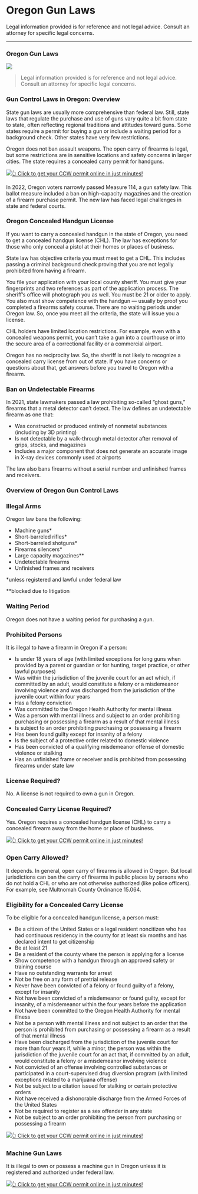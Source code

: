 # Oregon Gun Laws

Legal information provided is for reference and not legal advice. Consult an attorney for specific legal concerns. 

* * *

### Oregon Gun Laws

![](https://cdn-images-1.medium.com/max/1200/1*3MvrcUVFI0QIlc7r_ThyQg.png)

> Legal information provided is for reference and not legal advice. Consult an attorney for specific legal concerns.

### Gun Control Laws in Oregon: Overview

State gun laws are usually more comprehensive than federal law. Still, state laws that regulate the purchase and use of guns vary quite a bit from state to state, often reflecting regional traditions and attitudes toward guns. Some states require a permit for buying a gun or include a waiting period for a background check. Other states have very few restrictions.

Oregon does not ban assault weapons. The open carry of firearms is legal, but some restrictions are in sensitive locations and safety concerns in larger cities. The state requires a concealed carry permit for handguns.

[![](https://cdn-images-1.medium.com/max/1200/1*aCmvRhaa5Xjz4zDZxHzAjg.png)](https://sndn.toserp.ly/ccw)[👆 Click to get your CCW permit online in just minutes!](https://sndn.toserp.ly/ccw)

In 2022, Oregon voters narrowly passed Measure 114, a gun safety law. This ballot measure included a ban on high-capacity magazines and the creation of a firearm purchase permit. The new law has faced legal challenges in state and federal courts.

### Oregon Concealed Handgun License

If you want to carry a concealed handgun in the state of Oregon, you need to get a concealed handgun license (CHL). The law has exceptions for those who only conceal a pistol at their homes or places of business.

State law has objective criteria you must meet to get a CHL. This includes passing a criminal background check proving that you are not legally prohibited from having a firearm.

You file your application with your local county sheriff. You must give your fingerprints and two references as part of the application process. The sheriff’s office will photograph you as well. You must be 21 or older to apply. You also must show competence with the handgun — usually by proof you completed a firearms safety course. There are no waiting periods under Oregon law. So, once you meet all the criteria, the state will issue you a license.

CHL holders have limited location restrictions. For example, even with a concealed weapons permit, you can’t take a gun into a courthouse or into the secure area of a correctional facility or a commercial airport.

Oregon has no reciprocity law. So, the sheriff is not likely to recognize a concealed carry license from out of state. If you have concerns or questions about that, get answers before you travel to Oregon with a firearm.

### Ban on Undetectable Firearms

In 2021, state lawmakers passed a law prohibiting so-called “ghost guns,” firearms that a metal detector can’t detect. The law defines an undetectable firearm as one that:

  * Was constructed or produced entirely of nonmetal substances (including by 3D printing)
  * Is not detectable by a walk-through metal detector after removal of grips, stocks, and magazines
  * Includes a major component that does not generate an accurate image in X-ray devices commonly used at airports



The law also bans firearms without a serial number and unfinished frames and receivers.

### Overview of Oregon Gun Control Laws

### Illegal Arms

Oregon law bans the following:

  * Machine guns*
  * Short-barreled rifles*
  * Short-barreled shotguns*
  * Firearms silencers*
  * Large capacity magazines**
  * Undetectable firearms
  * Unfinished frames and receivers



*unless registered and lawful under federal law

**blocked due to litigation

### Waiting Period

Oregon does not have a waiting period for purchasing a gun.

### Prohibited Persons

It is illegal to have a firearm in Oregon if a person:

  * Is under 18 years of age (with limited exceptions for long guns when provided by a parent or guardian or for hunting, target practice, or other lawful purposes)
  * Was within the jurisdiction of the juvenile court for an act which, if committed by an adult, would constitute a felony or a misdemeanor involving violence and was discharged from the jurisdiction of the juvenile court within four years
  * Has a felony conviction
  * Was committed to the Oregon Health Authority for mental illness
  * Was a person with mental illness and subject to an order prohibiting purchasing or possessing a firearm as a result of that mental illness
  * Is subject to an order prohibiting purchasing or possessing a firearm
  * Has been found guilty except for insanity of a felony
  * Is the subject of a protective order related to domestic violence
  * Has been convicted of a qualifying misdemeanor offense of domestic violence or stalking
  * Has an unfinished frame or receiver and is prohibited from possessing firearms under state law



### License Required?

No. A license is not required to own a gun in Oregon.

### Concealed Carry License Required?

Yes. Oregon requires a concealed handgun license (CHL) to carry a concealed firearm away from the home or place of business.

[![](https://cdn-images-1.medium.com/max/1200/1*TMCVgNoKp2NAtvLSAMkaJg.png)](https://sndn.toserp.ly/ccw)[👆 Click to get your CCW permit online in just minutes!](https://sndn.toserp.ly/ccw)

### Open Carry Allowed?

It depends. In general, open carry of firearms is allowed in Oregon. But local jurisdictions can ban the carry of firearms in public places by persons who do not hold a CHL or who are not otherwise authorized (like police officers). For example, see Multnomah County Ordinance 15.064.

### Eligibility for a Concealed Carry License

To be eligible for a concealed handgun license, a person must:

  * Be a citizen of the United States or a legal resident noncitizen who has had continuous residency in the county for at least six months and has declared intent to get citizenship
  * Be at least 21
  * Be a resident of the county where the person is applying for a license
  * Show competence with a handgun through an approved safety or training course
  * Have no outstanding warrants for arrest
  * Not be free on any form of pretrial release
  * Never have been convicted of a felony or found guilty of a felony, except for insanity
  * Not have been convicted of a misdemeanor or found guilty, except for insanity, of a misdemeanor within the four years before the application
  * Not have been committed to the Oregon Health Authority for mental illness
  * Not be a person with mental illness and not subject to an order that the person is prohibited from purchasing or possessing a firearm as a result of that mental illness
  * Have been discharged from the jurisdiction of the juvenile court for more than four years if, while a minor, the person was within the jurisdiction of the juvenile court for an act that, if committed by an adult, would constitute a felony or a misdemeanor involving violence
  * Not convicted of an offense involving controlled substances or participated in a court-supervised drug diversion program (with limited exceptions related to a marijuana offense)
  * Not be subject to a citation issued for stalking or certain protective orders
  * Not have received a dishonorable discharge from the Armed Forces of the United States
  * Not be required to register as a sex offender in any state
  * Not be subject to an order prohibiting the person from purchasing or possessing a firearm


[![](https://cdn-images-1.medium.com/max/1200/1*UmVcdbz7GlGdNVJMx2tkag.png)](https://sndn.toserp.ly/ccw)[👆 Click to get your CCW permit online in just minutes!](https://sndn.toserp.ly/ccw)

### Machine Gun Laws

It is illegal to own or possess a machine gun in Oregon unless it is registered and authorized under federal law.

[![](https://cdn-images-1.medium.com/max/2560/1*aCmvRhaa5Xjz4zDZxHzAjg.png)](https://sndn.toserp.ly/ccw)[👆 Click to get your CCW permit online in just minutes!](https://sndn.toserp.ly/ccw)

